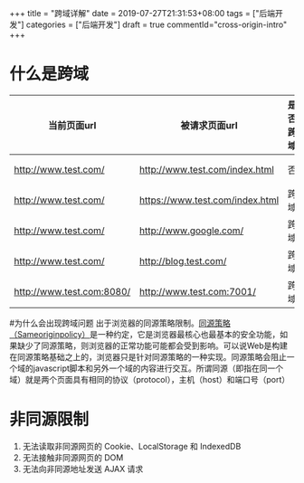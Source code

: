 +++
title = "跨域详解"
date = 2019-07-27T21:31:53+08:00
tags = ["后端开发"]
categories = ["后端开发"]
draft = true
commentId="cross-origin-intro"
+++

# 什么是跨域

|当前页面url|被请求页面url|是否跨域|原因
|-|-|-|-|
|http://www.test.com/|http://www.test.com/index.html|否|同源（协议、域名、端口号相同）
|http://www.test.com/|https://www.test.com/index.html|跨域|协议不同（http/https）
|http://www.test.com/|http://www.google.com/|跨域|主域名不同（test/google）
|http://www.test.com/|http://blog.test.com/|跨域|子域名不同（www/blog）
|http://www.test.com:8080/|http://www.test.com:7001/|跨域|端口号不同（8080/7001）

#为什么会出现跨域问题
出于浏览器的同源策略限制。[同源策略（Sameoriginpolicy）](https://developer.mozilla.org/zh-CN/docs/Web/Security/Same-origin_policy)是一种约定，它是浏览器最核心也最基本的安全功能，如果缺少了同源策略，则浏览器的正常功能可能都会受到影响。可以说Web是构建在同源策略基础之上的，浏览器只是针对同源策略的一种实现。同源策略会阻止一个域的javascript脚本和另外一个域的内容进行交互。所谓同源（即指在同一个域）就是两个页面具有相同的协议（protocol），主机（host）和端口号（port）

# 非同源限制
1. 无法读取非同源网页的 Cookie、LocalStorage 和 IndexedDB
2. 无法接触非同源网页的 DOM
3. 无法向非同源地址发送 AJAX 请求
